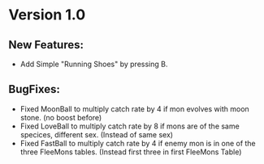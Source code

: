 # Version 1.0
## New Features:
* Add Simple "Running Shoes" by pressing B.
## BugFixes:
* Fixed MoonBall to multiply catch rate by 4 if mon evolves with moon stone. (no boost before)
* Fixed LoveBall to multiply catch rate by 8 if mons are of the same specices, different sex. (Instead of same sex)
* Fixed FastBall to multiply catch rate by 4 if enemy mon is in one of the three FleeMons tables. (Instead first three in first FleeMons Table)
